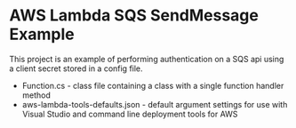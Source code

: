 # AWS Lambda SQS SendMessage Example

This project is an example of performing authentication on a SQS api using a client secret stored in a config file. 
* Function.cs - class file containing a class with a single function handler method
* aws-lambda-tools-defaults.json - default argument settings for use with Visual Studio and command line deployment tools for AWS
